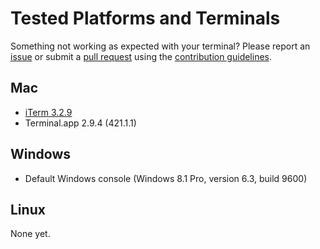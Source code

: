 # Tested Platforms and Terminals

Something not working as expected with your terminal? Please report an
[issue](https://github.com/MisanthropicBit/colorise/issues) or submit a [pull
request](https://github.com/MisanthropicBit/colorise/pulls) using the
[contribution guidelines](/CONTRIBUTING.md).

## Mac

* [iTerm 3.2.9](https://iterm2.com/)
* Terminal.app 2.9.4 (421.1.1)

## Windows

* Default Windows console (Windows 8.1 Pro, version 6.3, build 9600)

## Linux

None yet.
